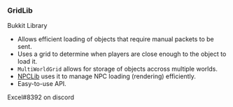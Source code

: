 ### GridLib

Bukkit Library

- Allows efficient loading of objects that require manual packets to be sent.
- Uses a grid to determine when players are close enough to the object to load it.
- `MultiWorldGrid` allows for storage of objects accross multiple worlds.
- [NPCLib](https://github.com/Excel619/NPCLib "GridLib") uses it to manage NPC loading (rendering) efficiently.
- Easy-to-use API.

Excel#8392 on discord
